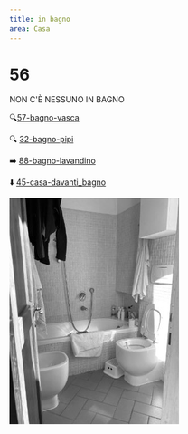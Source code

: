 ```yaml
---
title: in bagno
area: Casa
---
```

# 56
NON C'È NESSUNO IN BAGNO

🔍[57-bagno-vasca](57-bagno-vasca.md)

🔍 [32-bagno-pipi](32-bagno-pipi.md)

➡️ [88-bagno-lavandino](88-bagno-lavandino.md)

⬇️ [45-casa-davanti_bagno](45-casa-davanti_bagno.md)

![foto_71](../_assets/preview/foto_71.jpg)